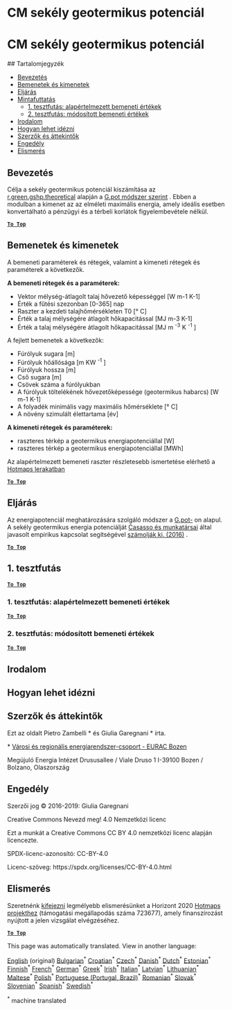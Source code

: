 <h1> <a class="anchor" id="cm-shallow-geothermal-potential" href="#cm-shallow-geothermal-potential"><i class="fa fa-link"></i></a> CM sekély geotermikus potenciál </h1><h1> <a class="anchor" id="cm-shallow-geothermal-potential" href="#cm-shallow-geothermal-potential"><i class="fa fa-link"></i></a> CM sekély geotermikus potenciál </h1><p> ## Tartalomjegyzék </p><ul><li> <a href="#introduction">Bevezetés</a> </li><li> <a href="#inputs-and-outputs">Bemenetek és kimenetek</a> </li><li> <a href="#method">Eljárás</a> </li><li> <a href="#sample-run">Mintafuttatás</a> <ul><li> <a href="#test-run-1-default-input-values">1. tesztfutás: alapértelmezett bemeneti értékek</a> </li><li> <a href="#test-run-2-modified-input-values">2. tesztfutás: módosított bemeneti értékek</a> </li></ul></li><li> <a href="#references">Irodalom</a> </li><li> <a href="#how-to-cite">Hogyan lehet idézni</a> </li><li> <a href="#authors-and-reviewers">Szerzők és áttekintők</a> </li><li> <a href="#license">Engedély</a> </li><li> <a href="#acknowledgement">Elismerés</a> </li></ul><h2> <a class="anchor" id="introduction" href="#introduction"><i class="fa fa-link"></i></a> Bevezetés </h2><p> Célja a sekély geotermikus potenciál kiszámítása az <a href="https://grass.osgeo.org/grass76/manuals/addons/r.green.gshp.theoretical.html">r.green.gshp.theoretical</a> alapján a <a href="https://www.sciencedirect.com/science/article/pii/S0360544216303358">G.pot módszer szerint</a> . Ebben a modulban a kimenet az az elméleti maximális energia, amely ideális esetben konvertálható a pénzügyi és a térbeli korlátok figyelembevétele nélkül. </p><p><ins> <code><strong><a href="#table-of-contents">To Top</a></strong></code> </ins> </p><h2> <a class="anchor" id="inputs-and-outputs" href="#inputs-and-outputs"><i class="fa fa-link"></i></a> Bemenetek és kimenetek </h2><p> A bemeneti paraméterek és rétegek, valamint a kimeneti rétegek és paraméterek a következők. </p><p> <strong>A bemeneti rétegek és a paraméterek:</strong> </p><ul><li> Vektor mélység-átlagolt talaj hővezető képességgel [W m-1 K-1] </li><li> Érték a fűtési szezonban [0-365] nap </li><li> Raszter a kezdeti talajhőmérsékleten T0 [° C] </li><li> Érték a talaj mélységére átlagolt hőkapacitással [MJ m-3 K-1] </li><li> Érték a talaj mélységére átlagolt hőkapacitással [MJ m <sup>-3</sup> K <sup>-1</sup> ] </li></ul><p> A fejlett bemenetek a következők: </p><ul><li> Fúrólyuk sugara [m] </li><li> Fúrólyuk hőállósága [m KW <sup>-1</sup> ] </li><li> Fúrólyuk hossza [m] </li><li> Cső sugara [m] </li><li> Csövek száma a fúrólyukban </li><li> A fúrólyuk töltelékének hővezetőképessége (geotermikus habarcs) [W m-1 K-1] </li><li> A folyadék minimális vagy maximális hőmérséklete [° C] </li><li> A növény szimulált élettartama [év] </li></ul><p> <strong>A kimeneti rétegek és paraméterek:</strong> </p><ul><li> raszteres térkép a geotermikus energiapotenciállal [W] </li><li> raszteres térkép a geotermikus energiapotenciállal [MWh] </li></ul><p> Az alapértelmezett bemeneti raszter részletesebb ismertetése elérhető a <a href="https://gitlab.com/hotmaps/potential/potential_geothermal_raster">Hotmaps lerakatban</a> </p><p><ins> <code><strong><a href="#table-of-contents">To Top</a></strong></code> </ins> </p><h2> <a class="anchor" id="method" href="#method"><i class="fa fa-link"></i></a> Eljárás </h2><p> Az energiapotenciál meghatározására szolgáló módszer a <a href="https://www.sciencedirect.com/science/article/pii/S0360544216303358">G.pot-</a> on alapul. A sekély geotermikus energia potenciálját <a href="https://www.sciencedirect.com/science/article/pii/S0360544216303358">Casasso és munkatársai</a> által javasolt empirikus kapcsolat segítségével <a href="https://www.sciencedirect.com/science/article/pii/S0360544216303358">számolják ki. (2016)</a> . </p><p><ins> <code><strong><a href="#table-of-contents">To Top</a></strong></code> </ins> </p><h2> <a class="anchor" id="test-run-1" href="#test-run-1"><i class="fa fa-link"></i></a> 1. tesztfutás </h2><p><ins> <code><strong><a href="#table-of-contents">To Top</a></strong></code> </ins> </p><h3> <a class="anchor" id="test-run-1--default-input-values" href="#test-run-1--default-input-values"><i class="fa fa-link"></i></a> 1. tesztfutás: alapértelmezett bemeneti értékek </h3><p><ins> <code><strong><a href="#table-of-contents">To Top</a></strong></code> </ins> </p><h3> <a class="anchor" id="test-run-2--modified-input-values" href="#test-run-2--modified-input-values"><i class="fa fa-link"></i></a> 2. tesztfutás: módosított bemeneti értékek </h3><p><ins> <code><strong><a href="#table-of-contents">To Top</a></strong></code> </ins> </p><h2> <a class="anchor" id="references" href="#references"><i class="fa fa-link"></i></a> Irodalom </h2><h2> <a class="anchor" id="how-to-cite" href="#how-to-cite"><i class="fa fa-link"></i></a> Hogyan lehet idézni </h2><h2> <a class="anchor" id="authors-and-reviewers" href="#authors-and-reviewers"><i class="fa fa-link"></i></a> Szerzők és áttekintők </h2><p> Ezt az oldalt Pietro Zambelli * és Giulia Garegnani * írta. </p><p> * <a href="http://www.eurac.edu/en/research/technologies/renewableenergy/researchfields/Pages/Energy-strategies-and-planning.aspx">Városi és regionális energiarendszer-csoport - EURAC Bozen</a> </p><p> Megújuló Energia Intézet Drususallee / Viale Druso 1 I-39100 Bozen / Bolzano, Olaszország </p><h2> <a class="anchor" id="license" href="#license"><i class="fa fa-link"></i></a> Engedély </h2><p> Szerzői jog © 2016-2019: Giulia Garegnani </p><p> Creative Commons Nevezd meg! 4.0 Nemzetközi licenc </p><p> Ezt a munkát a Creative Commons CC BY 4.0 nemzetközi licenc alapján licencezte. </p><p> SPDX-licenc-azonosító: CC-BY-4.0 </p><p> Licenc-szöveg: https://spdx.org/licenses/CC-BY-4.0.html </p><h2> <a class="anchor" id="acknowledgement" href="#acknowledgement"><i class="fa fa-link"></i></a> Elismerés </h2><p> Szeretnénk <a href="https://www.hotmaps-project.eu">kifejezni</a> legmélyebb elismerésünket a Horizont 2020 <a href="https://www.hotmaps-project.eu">Hotmaps projekthez</a> (támogatási megállapodás száma 723677), amely finanszírozást nyújtott a jelen vizsgálat elvégzéséhez. </p><p><ins> <code><strong><a href="#table-of-contents">To Top</a></strong></code> </ins> </p>
<!--- THIS IS A SUPER UNIQUE IDENTIFIER -->

This page was automatically translated. View in another language:

[English](../en/CM-Shallow-geothermal-potential) (original) [Bulgarian](../bg/CM-Shallow-geothermal-potential)<sup>\*</sup> [Croatian](../hr/CM-Shallow-geothermal-potential)<sup>\*</sup> [Czech](../cs/CM-Shallow-geothermal-potential)<sup>\*</sup> [Danish](../da/CM-Shallow-geothermal-potential)<sup>\*</sup> [Dutch](../nl/CM-Shallow-geothermal-potential)<sup>\*</sup> [Estonian](../et/CM-Shallow-geothermal-potential)<sup>\*</sup> [Finnish](../fi/CM-Shallow-geothermal-potential)<sup>\*</sup> [French](../fr/CM-Shallow-geothermal-potential)<sup>\*</sup> [German](../de/CM-Shallow-geothermal-potential)<sup>\*</sup> [Greek](../el/CM-Shallow-geothermal-potential)<sup>\*</sup>  [Irish](../ga/CM-Shallow-geothermal-potential)<sup>\*</sup> [Italian](../it/CM-Shallow-geothermal-potential)<sup>\*</sup> [Latvian](../lv/CM-Shallow-geothermal-potential)<sup>\*</sup> [Lithuanian](../lt/CM-Shallow-geothermal-potential)<sup>\*</sup> [Maltese](../mt/CM-Shallow-geothermal-potential)<sup>\*</sup> [Polish](../pl/CM-Shallow-geothermal-potential)<sup>\*</sup> [Portuguese (Portugal, Brazil)](../pt/CM-Shallow-geothermal-potential)<sup>\*</sup> [Romanian](../ro/CM-Shallow-geothermal-potential)<sup>\*</sup> [Slovak](../sk/CM-Shallow-geothermal-potential)<sup>\*</sup> [Slovenian](../sl/CM-Shallow-geothermal-potential)<sup>\*</sup> [Spanish](../es/CM-Shallow-geothermal-potential)<sup>\*</sup> [Swedish](../sv/CM-Shallow-geothermal-potential)<sup>\*</sup> 

<sup>\*</sup> machine translated

